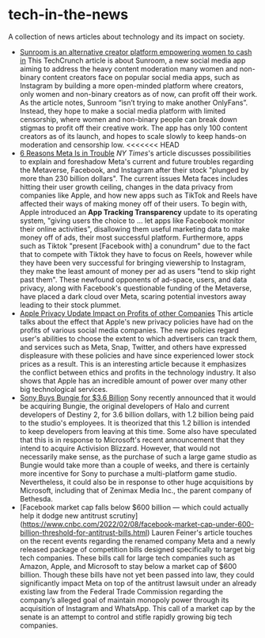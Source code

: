 # tech-in-the-news
A collection of news articles about technology and its impact on society.
* [Sunroom is an alternative creator platform empowering women to cash in](https://techcrunch.com/2022/02/02/sunroom-creator-platform-app-women/)
  This TechCrunch article is about Sunroom, a new social media app aiming to address the
  heavy content moderation many women and non-binary content creators face on popular social
  media apps, such as Instagram by building a more open-minded platform where creators,
  only women and non-binary creators as of now, can profit off their work. As the article
  notes, Sunroom “isn’t trying to make another OnlyFans”. Instead, they hope to make a social
  media platform with limited censorship, where women and non-binary people can break down
  stigmas to profit off their creative work. The app has only 100 content creators as of its
  launch, and hopes to scale slowly to keep hands-on moderation and censorship low.
<<<<<<< HEAD
* [6 Reasons Meta Is in Trouble](https://www.nytimes.com/2022/02/03/technology/facebook-meta-challenges.html)
  *NY Times*'s article discusses possibilities to explain and foreshadow Meta's current and future troubles regarding the Metaverse, Facebook, and Instagram after their stock "plunged by more than 230 billion dollars". The current issues Meta faces includes hitting their user growth ceiling, changes in the data privacy from companies like Apple, and how new apps such as TikTok and Reels have affected their ways of making money off of their users. To begin with, Apple introduced an __App Tracking Transparency__ update to its operating system, "giving users the choice to ... let apps like Facebook monitor their online activities", disallowing them useful marketing data to make money off of ads, their most successful platform. Furthermore, apps such as Tiktok "present [Facebook with] a conundrum" due to the fact that to compete with Tiktok they have to focus on Reels, however while they have been very successful for bringing viewership to Instagram, they make the least amount of money per ad as users "tend to skip right past them". These newfound opponents of ad-space, users, and data privacy, along with Facebook's questionable funding of the Metaverse, have placed a dark cloud over Meta, scaring potential investors away leading to their stock plummet. 
* [Apple Privacy Update Impact on Profits of other Companies](https://www.nytimes.com/2022/02/03/technology/apple-privacy-changes-meta.html)
  This article talks about the effect that Apple's new privacy policies have had on
  the profits of various social media companies. The new policies regard user's
  abilities to choose the extent to which advertisers can track them, and services
  such as Meta, Snap, Twitter, and others have expressed displeasure with these
  policies and have since experienced lower stock prices as a result. This is an
  interesting article because it emphasizes the conflict between ethics and profits
  in the technology industry. It also shows that Apple has an incredible amount of
  power over many other big technological services. 
* [Sony Buys Bungie for $3.6 Billion](https://www.ign.com/articles/playstation-sony-buys-bungie)
  Sony recently announced that it would be acquiring Bungie, the original developers of Halo and
  current developers of Destiny 2, for 3.6 billion dollars, with 1.2 billion being paid to the studio's
  employees. It is theorized that this 1.2 billion is intended to keep developers from leaving at this
  time. Some also have speculated that this is in response to Microsoft's recent announcement
  that they intend to acquire Activision Blizzard. However, that would not necessarily make sense,
  as the purchase of such a large game studio as Bungie would take more than a couple of weeks,
  and there is certainly more incentive for Sony to purchase a multi-platform game studio.
  Nevertheless, it could also be in response to other huge acquisitions by Microsoft, including that
  of Zenimax Media Inc., the parent company of Bethesda.
* [Facebook market cap falls below $600 billion — which could actually help it dodge new antitrust scrutiny] (https://www.cnbc.com/2022/02/08/facebook-market-cap-under-600-billion-threshold-for-antitrust-bills.html)
  Lauren Feiner's article touches on the recent events regarding the renamed 
  company Meta and a newly released package of competition bills designed 
  specifically to target big tech companies. These bills call for large tech 
  companies such as Amazon, Apple, and Microsoft to stay below a market cap of 
  $600 billion. Though these bills have not yet been passed into law, they could 
  significantly impact Meta on top of the antitrust lawsuit under an already 
  existing law from the Federal Trade Commission regarding the company’s alleged 
  goal of maintain monopoly power through its acquisition of Instagram and 
  WhatsApp. This call of a market cap by the senate is an attempt to control 
  and stifle rapidly growing big tech companies.



